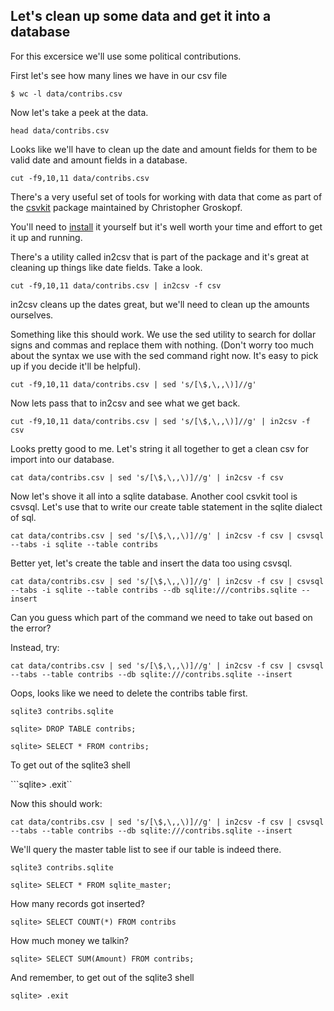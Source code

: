 ## Let's clean up some data and get it into a database

For this excersice we'll use some political contributions.

First let's see how many lines we have in our csv file

```$ wc -l data/contribs.csv```

Now let's take a peek at the data.

```head data/contribs.csv```

Looks like we'll have to clean up the date and amount fields for them to be valid date and amount fields in a database.

```cut -f9,10,11 data/contribs.csv```

There's a very useful set of tools for working with data that come as part of the [csvkit](https://csvkit.readthedocs.org/en/0.9.0/) package maintained by Christopher Groskopf.

You'll need to [install](http://csvkit.readthedocs.org/en/latest/install.html) it yourself but it's well worth your time and effort to get it up and running.

There's a utility called in2csv that is part of the package and it's great at cleaning up things like date fields. Take a look.

```cut -f9,10,11 data/contribs.csv | in2csv -f csv```

in2csv cleans up the dates great, but we'll need to clean up the amounts ourselves.

Something like this should work. We use the sed utility to search for dollar signs and commas and replace them with nothing. (Don't worry too much about the syntax we use with the sed command right now. It's easy to pick up if you decide it'll be helpful).

```cut -f9,10,11 data/contribs.csv | sed 's/[\$,\,,\)]//g'```

Now lets pass that to in2csv and see what we get back.

```cut -f9,10,11 data/contribs.csv | sed 's/[\$,\,,\)]//g' | in2csv -f csv```

Looks pretty good to me. Let's string it all together to get a clean csv for import into our database.

```cat data/contribs.csv | sed 's/[\$,\,,\)]//g' | in2csv -f csv```

Now let's shove it all into a sqlite database. Another cool csvkit tool is csvsql. Let's use that to write our create table statement in the sqlite dialect of sql.

```cat data/contribs.csv | sed 's/[\$,\,,\)]//g' | in2csv -f csv | csvsql --tabs -i sqlite --table contribs```

Better yet, let's create the table and insert the data too using csvsql. 

```cat data/contribs.csv | sed 's/[\$,\,,\)]//g' | in2csv -f csv | csvsql --tabs -i sqlite --table contribs --db sqlite:///contribs.sqlite --insert```

Can you guess which part of the command we need to take out based on the error?

Instead, try:

```cat data/contribs.csv | sed 's/[\$,\,,\)]//g' | in2csv -f csv | csvsql --tabs --table contribs --db sqlite:///contribs.sqlite --insert```

Oops, looks like we need to delete the contribs table first.

```sqlite3 contribs.sqlite```

```sqlite> DROP TABLE contribs;```

```sqlite> SELECT * FROM contribs;```

To get out of the sqlite3 shell

```sqlite> .exit``

Now this should work:

```cat data/contribs.csv | sed 's/[\$,\,,\)]//g' | in2csv -f csv | csvsql --tabs --table contribs --db sqlite:///contribs.sqlite --insert```

We'll query the master table list to see if our table is indeed there.

```sqlite3 contribs.sqlite```

```sqlite> SELECT * FROM sqlite_master;```

How many records got inserted?

```sqlite> SELECT COUNT(*) FROM contribs```

How much money we talkin?

```sqlite> SELECT SUM(Amount) FROM contribs;```

And remember, to get out of the sqlite3 shell

```sqlite> .exit```

